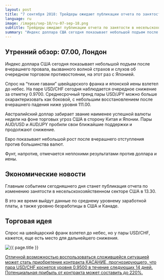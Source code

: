 ```yaml
---
layout: post
title: "7 сентября 2018: Трейдеры ожидают публикации отчета по занятости в несельскохозяйственном секторе США"
language: ru
image: /images/sep-18/ru-07-sep-18.png
subtitle: Трейдеры ожидают публикации отчета по занятости в несельскохозяйственном секторе США
summary: "Индекс доллара США сегодня показывает небольшой подъем после вчерашнего провала, вызванного волной страхов и слухов об очередном торговом противостоянии, на этот раз с Японией"
---
```

## Утренний обзор: 07.00, Лондон
 
Индекс доллара США сегодня показывает небольшой подъем после вчерашнего провала, вызванного волной страхов и слухов об очередном торговом противостоянии, на этот раз с Японией.

Спрос на “тихие гавани” швейцарского франка и японской иены взлетел до небес. На паре USD/CHF сегодня наблюдается очередное снижение за отметку 0.9700. Среднесрочный тренд пары USD/JPY можно больше охарактеризовать как боковой, с небольшим восстановлением после вчерашнего падения ниже уровня 111.00.

Австралийский доллар забирает звание наименее успешной валюты недели на фоне торговых угроз США в сторону Китая и Японии. Пары AUD/USD и AUD/JPY пробили свои ближайшие поддержки и продолжают снижение.

Евро показывает небольшой рост после вчерашнего отступления против большинства валют.

Фунт, напротив, отмечается неплохими результатами против доллара и иены.
 
## Экономические новости
 
Главным событием сегодняшнего дня станет публикация отчета по изменению занятости в несельскохозяйственном секторе США в 13.30.

В это же время выйдут данные по среднему уровнему заработной платы, а также уровню безработицы в США и Канаде.
 
## Торговая идея
 
Спрос на швейцарский франк взлетел до небес, но у пары USD/CHF, кажется, еще есть место для дальнейшего снижения.

<img src="{{ site.url }}/images/sep-18/ru-07-sep-18.png" alt="{{ page.title }}"  title="{{ page.title }}">

<a href="%LINK%%?currency=USD&market=forex&underlying=frxUSDCHF&formname=touchnotouch&duration_amount=14&duration_units=d&amount=10&amount_type=stake&expiry_type=duration&barrier=0.9500" target="_blank" rel="noopener noreferrer nofollow">Отличной возможностью воспользоваться сложившейся ситуацией может стать приобретение контракта КАСАНИЕ, прогнозирующего, что пара USD/CHF коснется уровня 0.9500 в течение следующих 14 дней. Потенциальная прибыль от контракта может составить до 220%.</a>
